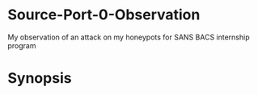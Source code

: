 # Source-Port-0-Observation
My observation of an attack on my honeypots for SANS BACS internship program
# Synopsis
